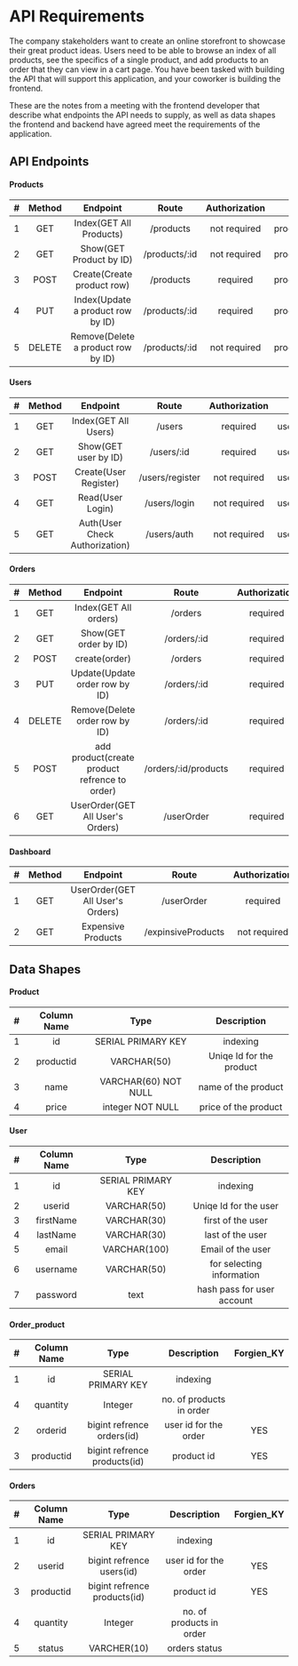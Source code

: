 # API Requirements

The company stakeholders want to create an online storefront to showcase their great product ideas. Users need to be able to browse an index of all products, see the specifics of a single product, and add products to an order that they can view in a cart page. You have been tasked with building the API that will support this application, and your coworker is building the frontend.

These are the notes from a meeting with the frontend developer that describe what endpoints the API needs to supply, as well as data shapes the frontend and backend have agreed meet the requirements of the application.

## API Endpoints

#### Products

|  #  | Method |              Endpoint              |     Route     | Authorization |      Located      |
| :-: | :----: | :--------------------------------: | :-----------: | :-----------: | :---------------: |
|  1  |  GET   |      Index(GET All Products)       |   /products   | not required  | productController |
|  2  |  GET   |      Show(GET Product by ID)       | /products/:id | not required  | productController |
|  3  |  POST  |     Create(Create product row)     |   /products   |   required    | productController |
|  4  |  PUT   | Index(Update a product row by ID)  | /products/:id |   required    | productController |
|  5  | DELETE | Remove(Delete a product row by ID) | /products/:id | not required  | productController |

#### Users

|  #  | Method |            Endpoint            |      Route      | Authorization |    Located     |
| :-: | :----: | :----------------------------: | :-------------: | :-----------: | :------------: |
|  1  |  GET   |      Index(GET All Users)      |     /users      |   required    | userController |
|  2  |  GET   |      Show(GET user by ID)      |   /users/:id    |   required    | userController |
|  3  |  POST  |     Create(User Register)      | /users/register | not required  | userController |
|  4  |  GET   |        Read(User Login)        |  /users/login   | not required  | userController |
|  5  |  GET   | Auth(User Check Authorization) |   /users/auth   | not required  | userController |

#### Orders

|  #  | Method |                   Endpoint                    |        Route         | Authorization |       Located       |
| :-: | :----: | :-------------------------------------------: | :------------------: | :-----------: | :-----------------: |
|  1  |  GET   |             Index(GET All orders)             |       /orders        |   required    |   orderController   |
|  2  |  GET   |             Show(GET order by ID)             |     /orders/:id      |   required    |   orderController   |
|  2  |  POST  |                 create(order)                 |       /orders        |   required    |   orderController   |
|  3  |  PUT   |        Update(Update order row by ID)         |     /orders/:id      |   required    |   orderController   |
|  4  | DELETE |        Remove(Delete order row by ID)         |     /orders/:id      |   required    |   orderController   |
|  5  |  POST  | add product(create product refrence to order) | /orders/:id/products |   required    |   orderController   |
|  6  |  GET   |       UserOrder(GET All User's Orders)        |      /userOrder      |   required    | dashboardController |

#### Dashboard

|  #  | Method |             Endpoint             |       Route        | Authorization |       Located       |
| :-: | :----: | :------------------------------: | :----------------: | :-----------: | :-----------------: |
|  1  |  GET   | UserOrder(GET All User's Orders) |     /userOrder     |   required    | dashboardController |
|  2  |  GET   |        Expensive Products        | /expinsiveProducts | not required  |  productController  |

## Data Shapes

#### Product

|  #  | Column Name |         Type         |       Description        |
| :-: | :---------: | :------------------: | :----------------------: |
|  1  |     id      |  SERIAL PRIMARY KEY  |         indexing         |
|  2  |  productid  |     VARCHAR(50)      | Uniqe Id for the product |
|  3  |    name     | VARCHAR(60) NOT NULL |   name of the product    |
|  4  |    price    |   integer NOT NULL   |   price of the product   |

#### User

|  #  | Column Name |        Type        |        Description         |
| :-: | :---------: | :----------------: | :------------------------: |
|  1  |     id      | SERIAL PRIMARY KEY |          indexing          |
|  2  |   userid    |    VARCHAR(50)     |   Uniqe Id for the user    |
|  3  |  firstName  |    VARCHAR(30)     |     first of the user      |
|  4  |  lastName   |    VARCHAR(30)     |      last of the user      |
|  5  |    email    |    VARCHAR(100)    |     Email of the user      |
|  6  |  username   |    VARCHAR(50)     | for selecting information  |
|  7  |  password   |        text        | hash pass for user account |

#### Order_product

|  #  | Column Name |             Type             |       Description        | Forgien_KY |
| :-: | :---------: | :--------------------------: | :----------------------: | :--------: |
|  1  |     id      |      SERIAL PRIMARY KEY      |         indexing         |
|  4  |  quantity   |           Integer            | no. of products in order |
|  2  |   orderid   |  bigint refrence orders(id)  |  user id for the order   |    YES     |
|  3  |  productid  | bigint refrence products(id) |        product id        |    YES     |

#### Orders

|  #  | Column Name |             Type             |       Description        | Forgien_KY |
| :-: | :---------: | :--------------------------: | :----------------------: | :--------: |
|  1  |     id      |      SERIAL PRIMARY KEY      |         indexing         |
|  2  |   userid    |  bigint refrence users(id)   |  user id for the order   |    YES     |
|  3  |  productid  | bigint refrence products(id) |        product id        |    YES     |
|  4  |  quantity   |           Integer            | no. of products in order |
|  5  |   status    |         VARCHER(10)          |      orders status       |
